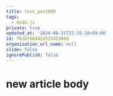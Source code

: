 ```yaml
---
title: test_post009
tags:
  - Node.js
private: true
updated_at: '2024-08-31T22:35:18+09:00'
id: 761b766442a515d2308d
organization_url_name: null
slide: false
ignorePublish: false
---
```

# new article body
